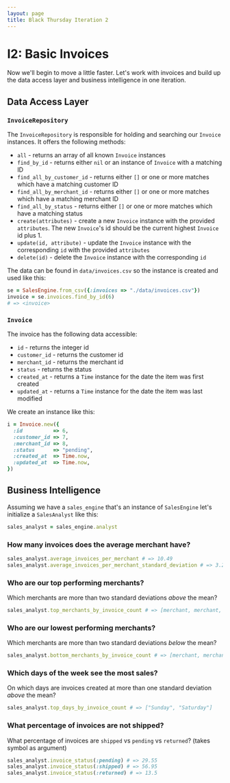 ```yaml
---
layout: page
title: Black Thursday Iteration 2
---
```


I2: Basic Invoices
========

Now we'll begin to move a little faster. Let's work with invoices and build up the data access layer  and business intelligence in one iteration.

Data Access Layer
----------

### `InvoiceRepository`

The `InvoiceRepository` is responsible for holding and searching our `Invoice`
instances. It offers the following methods:

*   `all` - returns an array of all known `Invoice` instances
*   `find_by_id` - returns either `nil` or an instance of `Invoice` with a matching ID
*   `find_all_by_customer_id` - returns either `[]` or one or more matches which have a matching customer ID
*   `find_all_by_merchant_id` - returns either `[]` or one or more matches which have a matching merchant ID
*   `find_all_by_status` - returns either `[]` or one or more matches which have a matching status
*    `create(attributes)` - create a new `Invoice` instance with the provided `attributes`. The new `Invoice`'s id should be the current highest `Invoice` id plus 1.
*    `update(id, attribute)` - update the `Invoice` instance with the corresponding `id` with the provided `attributes`
*    `delete(id)` - delete the `Invoice` instance with the corresponding `id`

The data can be found in `data/invoices.csv` so the instance is created and used like this:

```ruby
se = SalesEngine.from_csv({:invoices => "./data/invoices.csv"})
invoice = se.invoices.find_by_id(6)
# => <invoice>
```

### `Invoice`

The invoice has the following data accessible:

*   `id` - returns the integer id
*   `customer_id` - returns the customer id
*   `merchant_id` - returns the merchant id
*   `status` - returns the status
*   `created_at` - returns a `Time` instance for the date the item was first created
*   `updated_at` - returns a `Time` instance for the date the item was last modified

We create an instance like this:

```ruby
i = Invoice.new({
  :id          => 6,
  :customer_id => 7,
  :merchant_id => 8,
  :status      => "pending",
  :created_at  => Time.now,
  :updated_at  => Time.now,
})
```

Business Intelligence
-------------

Assuming we have a `sales_engine` that's an instance of `SalesEngine` let's initialize a `SalesAnalyst` like this:

```ruby
sales_analyst = sales_engine.analyst
```

### How many invoices does the average merchant have?

```ruby
sales_analyst.average_invoices_per_merchant # => 10.49
sales_analyst.average_invoices_per_merchant_standard_deviation # => 3.29
```

### Who are our top performing merchants?

Which merchants are more than two standard deviations *above* the mean?

```ruby
sales_analyst.top_merchants_by_invoice_count # => [merchant, merchant, merchant]
```

### Who are our lowest performing merchants?

Which merchants are more than two standard deviations *below* the mean?

```ruby
sales_analyst.bottom_merchants_by_invoice_count # => [merchant, merchant, merchant]
```

### Which days of the week see the most sales?

On which days are invoices created at more than one standard deviation *above* the mean?

```ruby
sales_analyst.top_days_by_invoice_count # => ["Sunday", "Saturday"]
```

### What percentage of invoices are not shipped?

What percentage of invoices are `shipped` vs `pending` vs `returned`? (takes symbol as argument)

```ruby
sales_analyst.invoice_status(:pending) # => 29.55
sales_analyst.invoice_status(:shipped) # => 56.95
sales_analyst.invoice_status(:returned) # => 13.5
```

